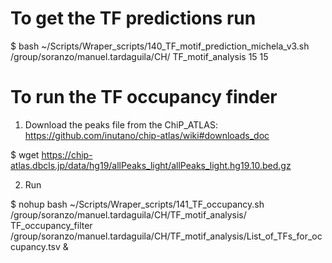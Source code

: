 # To get the TF predictions run

$ bash ~/Scripts/Wraper_scripts/140_TF_motif_prediction_michela_v3.sh /group/soranzo/manuel.tardaguila/CH/ TF_motif_analysis 15 15

# To run the TF occupancy finder

1. Download the peaks file from the ChiP_ATLAS: https://github.com/inutano/chip-atlas/wiki#downloads_doc

$ wget https://chip-atlas.dbcls.jp/data/hg19/allPeaks_light/allPeaks_light.hg19.10.bed.gz

2. Run

$ nohup bash ~/Scripts/Wraper_scripts/141_TF_occupancy.sh /group/soranzo/manuel.tardaguila/CH/TF_motif_analysis/ TF_occupancy_filter /group/soranzo/manuel.tardaguila/CH/TF_motif_analysis/List_of_TFs_for_occupancy.tsv &

